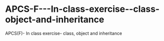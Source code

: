 # APCS-F---In-class-exercise--class-object-and-inheritance
APCS(F)- In class exercise- class, object and inheritance
